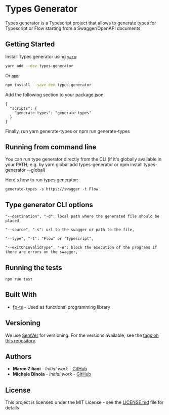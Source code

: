 # Types Generator

Types generator is a Typescript project that allows to generate types for Typescript or Flow starting from a Swagger/OpenAPI documents.

## Getting Started

Install Types generator using [`yarn`](https://yarnpkg.com/en/package):

```bash
yarn add --dev types-generator
```

Or [`npm`](https://www.npmjs.com/):

```bash
npm install --save-dev types-generator
```

Add the following section to your package.json:
```
{
  "scripts": {
    "generate-types": "generate-types"
  }
}
```
Finally, run yarn generate-types or npm run generate-types

## Running from command line

You can run type generator directly from the CLI (if it's globally available in your PATH, e.g. by yarn global add types-generator or npm install types-generator --global)

Here's how to run types generator:

```
generate-types -s https://swagger -t Flow
```

## Type generator CLI options

```
"--destination", "-d": local path where the generated file should be placed,
```
```
"--source", "-s": url to the swagger or path to the file,
```
```
"--type", "-t": "Flow" or "Typescript",
```
```
"--exitOnInvalidType", "-e": block the execution of the programs if there are errors on the swagger,
```


## Running the tests

```
npm run test
```

## Built With

* [fp-ts](https://github.com/gcanti/fp-tsa) - Used as functional programming library

<!-- ## Contributing

Please read [CONTRIBUTING.md](https://gist.github.com/PurpleBooth/b24679402957c63ec426) for details on our code of conduct, and the process for submitting pull requests to us. -->

## Versioning

We use [SemVer](http://semver.org/) for versioning. For the versions available, see the [tags on this repository](https://github.com/your/project/tags). 

## Authors

* **Marco Ziliani** - *Initial work* - [GitHub](https://github.com/zi)
* **Michele Dinoia** - *Initial work* - [GitHub](https://github.com/dinoiam)

<!-- See also the list of [contributors](https://github.com/your/project/contributors) who participated in this project. -->

## License

This project is licensed under the MIT License - see the [LICENSE.md](./LICENSE.md) file for details
<!-- 
## Acknowledgments

* Hat tip to anyone whose code was used
* Inspiration
* etc -->
